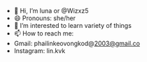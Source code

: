 - 👋 Hi, I’m luna or @Wizxz5
- 😄 Pronouns: she/her
- 🌱 I’m interested to learn variety of things
- 📫 How to reach me:
- Gmail: phailinkeovongkod@2003@gmail.co
- Instagram: lin.kvk
  


<!---
✨ special ✨ repository because its `README.md` .
--->
